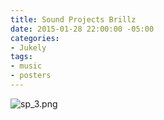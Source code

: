 ```yaml
---
title: Sound Projects Brillz
date: 2015-01-28 22:00:00 -05:00
categories:
- Jukely
tags:
- music
- posters
---
```


![sp_3.png](/uploads/sp_3.png)